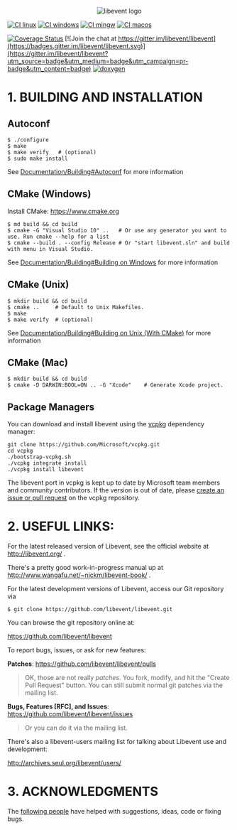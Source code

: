 <p align="center">
  <img src="https://libevent.org/libevent3.png" alt="libevent logo"/>
</p>



[![CI linux](https://github.com/libevent/libevent/workflows/linux/badge.svg)](https://github.com/libevent/libevent/actions?query=workflow%3Alinux)
[![CI windows](https://github.com/libevent/libevent/workflows/windows/badge.svg)](https://github.com/libevent/libevent/actions?query=workflow%3Awindows)
[![CI mingw](https://github.com/libevent/libevent/workflows/mingw/badge.svg)](https://github.com/libevent/libevent/actions?query=workflow%3Amingw)
[![CI macos](https://github.com/libevent/libevent/workflows/macos/badge.svg)](https://github.com/libevent/libevent/actions?query=workflow%3Amacos)

[![Coverage Status](https://coveralls.io/repos/github/libevent/libevent/badge.svg)](https://coveralls.io/github/libevent/libevent)
[![Join the chat at https://gitter.im/libevent/libevent](https://badges.gitter.im/libevent/libevent.svg)](https://gitter.im/libevent/libevent?utm_source=badge&utm_medium=badge&utm_campaign=pr-badge&utm_content=badge)
[![doxygen](https://img.shields.io/badge/doxygen-documentation-blue.svg)](https://libevent.org/doc)



# 1. BUILDING AND INSTALLATION

## Autoconf

```
$ ./configure
$ make
$ make verify   # (optional)
$ sudo make install
```

See [Documentation/Building#Autoconf](/Documentation/Building.md#autoconf) for more information

## CMake (Windows)

Install CMake: <https://www.cmake.org>

```
$ md build && cd build
$ cmake -G "Visual Studio 10" ..   # Or use any generator you want to use. Run cmake --help for a list
$ cmake --build . --config Release # Or "start libevent.sln" and build with menu in Visual Studio.
```

See [Documentation/Building#Building on Windows](/Documentation/Building.md#building-on-windows) for more information

## CMake (Unix)

```
$ mkdir build && cd build
$ cmake ..     # Default to Unix Makefiles.
$ make
$ make verify  # (optional)
```

See [Documentation/Building#Building on Unix (With CMake)](/Documentation/Building.md#building-on-unix-cmake) for more information

## CMake (Mac)

```
$ mkdir build && cd build
$ cmake -D DARWIN:BOOL=ON .. -G "Xcode"    # Generate Xcode project.
```

## Package Managers

You can download and install libevent using the [vcpkg](https://github.com/Microsoft/vcpkg) dependency manager:

    git clone https://github.com/Microsoft/vcpkg.git
    cd vcpkg
    ./bootstrap-vcpkg.sh
    ./vcpkg integrate install
    ./vcpkg install libevent

The libevent port in vcpkg is kept up to date by Microsoft team members and community contributors. If the version is out of date, please [create an issue or pull request](https://github.com/Microsoft/vcpkg) on the vcpkg repository.

# 2. USEFUL LINKS:

For the latest released version of Libevent, see the official website at
<http://libevent.org/> .

There's a pretty good work-in-progress manual up at
   <http://www.wangafu.net/~nickm/libevent-book/> .

For the latest development versions of Libevent, access our Git repository
via

```
$ git clone https://github.com/libevent/libevent.git
```

You can browse the git repository online at:

<https://github.com/libevent/libevent>

To report bugs, issues, or ask for new features:

__Patches__: https://github.com/libevent/libevent/pulls
> OK, those are not really _patches_. You fork, modify, and hit the "Create Pull Request" button.
> You can still submit normal git patches via the mailing list.

__Bugs, Features [RFC], and Issues__: https://github.com/libevent/libevent/issues
> Or you can do it via the mailing list.

There's also a libevent-users mailing list for talking about Libevent
use and development: 

<http://archives.seul.org/libevent/users/>

# 3. ACKNOWLEDGMENTS

The [following people](/CONTRIBUTORS.md) have helped with suggestions, ideas,
code or fixing bugs.
